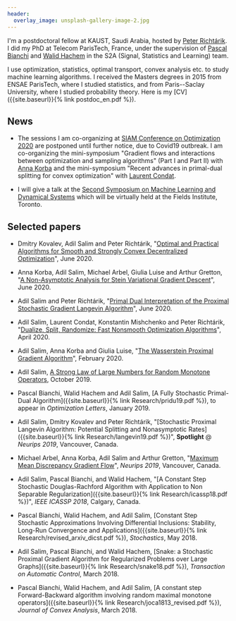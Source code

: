```yaml
---
header:
  overlay_image: unsplash-gallery-image-2.jpg
---
```



I'm a postdoctoral fellow at KAUST, Saudi Arabia, hosted by [Peter Richtárik](https://richtarik.org/). I did my PhD at Telecom ParisTech, France, under the supervision of [Pascal Bianchi](https://bianchi.wp.imt.fr/) and [Walid Hachem](http://www-syscom.univ-mlv.fr/~whachem/) in the S2A (Signal, Statistics and Learning) team. 

I use optimization, statistics, optimal transport, convex analysis etc. to study machine learning algorithms. I received the Masters degrees in 2015 from ENSAE ParisTech, where I studied statistics, and from Paris--Saclay University, where I studied probability theory. Here is my [CV]({{site.baseurl}}{% link postdoc_en.pdf %}).

## News

- The sessions I am co-organizing at [SIAM Conference on Optimization 2020](https://www.siam.org/conferences/cm/conference/op20) are postponed until further notice, due to Covid19 outbreak. 
I am co-organizing the mini-symposium "Gradient flows and interactions between optimization and sampling algorithms" (Part I and Part II) with [Anna Korba](https://akorba.github.io/) and the mini-symposium "Recent advances in primal-dual splitting for convex optimization" with [Laurent Condat](https://lcondat.github.io/).

- I will give a talk at the [Second Symposium on Machine Learning and Dynamical Systems](https://sites.google.com/site/boumedienehamzi/second-symposium-on-machine-learning-and-dynamical-systems) which will be virtually held at the Fields Institute, Toronto. 


## Selected papers

- Dmitry Kovalev, Adil Salim and Peter Richtárik, "[Optimal and Practical Algorithms for Smooth and Strongly Convex Decentralized Optimization](https://arxiv.org/abs/2006.11773)", June 2020.

- Anna Korba, Adil Salim, Michael Arbel, Giulia Luise and Arthur Gretton, "[A Non-Asymptotic Analysis for Stein Variational Gradient Descent](https://arxiv.org/abs/2006.09797)", June 2020. 

- Adil Salim and Peter Richtárik, "[Primal Dual Interpretation of the Proximal Stochastic Gradient Langevin Algorithm](https://arxiv.org/abs/2006.09270)", June 2020. 

- Adil Salim, Laurent Condat, Konstantin Mishchenko and Peter Richtárik, "[Dualize, Split, Randomize: Fast Nonsmooth Optimization Algorithms](https://arxiv.org/abs/2004.02635)", April 2020. 

- Adil Salim, Anna Korba and Giulia Luise, "[The Wasserstein Proximal Gradient Algorithm](https://arxiv.org/abs/2002.03035)", February 2020. 

- Adil Salim, [A Strong Law of Large Numbers for Random Monotone Operators](https://arxiv.org/abs/1910.04405), October 2019. 

- Pascal Bianchi, Walid Hachem and Adil Salim, [A Fully Stochastic Primal-Dual Algorithm]({{site.baseurl}}{% link Research/pridu19.pdf %}), to appear in _Optimization Letters_, January 2019. 

- Adil Salim, Dmitry Kovalev and Peter Richtárik, "[Stochastic Proximal Langevin Algorithm: Potential Splitting and Nonasymptotic Rates]({{site.baseurl}}{% link Research/langevin19.pdf %})", **Spotlight** @ _Neurips 2019_, Vancouver, Canada.

- Michael Arbel, Anna Korba, Adil Salim and Arthur Gretton, "[Maximum Mean Discrepancy Gradient Flow](https://arxiv.org/abs/1906.04370)", _Neurips 2019_, Vancouver, Canada.

- Adil Salim, Pascal Bianchi, and Walid Hachem, "[A Constant Step Stochastic Douglas-Rachford Algorithm with Application to Non Separable Regularization]({{site.baseurl}}{% link Research/icassp18.pdf %})", _IEEE ICASSP 2018_, Calgary, Canada.

- Pascal Bianchi, Walid Hachem, and Adil Salim, [Constant Step Stochastic Approximations Involving Differential Inclusions: Stability, Long-Run Convergence and Applications]({{site.baseurl}}{% link Research/revised_arxiv_dicst.pdf %}), _Stochastics_, May 2018. 

- Adil Salim, Pascal Bianchi, and Walid Hachem, [Snake: a Stochastic Proximal Gradient Algorithm for Regularized Problems over Large Graphs]({{site.baseurl}}{% link Research/snake18.pdf %}), _Transaction on Automatic Control_, March 2018.

- Pascal Bianchi, Walid Hachem, and Adil Salim, [A constant step Forward-Backward algorithm involving random maximal monotone operators]({{site.baseurl}}{% link Research/joca1813_revised.pdf %}), _Journal of Convex Analysis_, March 2018.
